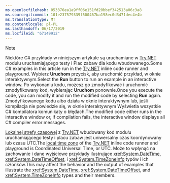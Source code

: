 ```yaml
---
ms.openlocfilehash: 053376ea1a9ff06e151fd20bbef342513a06c3a8
ms.sourcegitcommit: 101e237579339f500467ba198ec0d3471dec4e4b
ms.translationtype: MT
ms.contentlocale: pl-PL
ms.lasthandoff: 06/17/2019
ms.locfileid: "67149912"
---
```


> [!NOTE]
> <span data-ttu-id="0c686-101">Niektóre C# przykłady w niniejszym artykule są uruchamiane w [Try.NET](https://try.dot.net) modułu uruchamiającego testy i Plac zabaw dla kodu wbudowanego.</span><span class="sxs-lookup"><span data-stu-id="0c686-101">Some C# examples in this article run in the [Try.NET](https://try.dot.net) inline code runner and playground.</span></span> <span data-ttu-id="0c686-102">Wybierz **Uruchom** przycisk, aby uruchomić przykład, w oknie interaktywnym.</span><span class="sxs-lookup"><span data-stu-id="0c686-102">Select the **Run** button to run an example in an interactive window.</span></span> <span data-ttu-id="0c686-103">Po wykonaniu kodu, możesz go zmodyfikować i uruchomić zmodyfikowany kod, wybierając **Uruchom** ponownie.</span><span class="sxs-lookup"><span data-stu-id="0c686-103">Once you execute the code, you can modify it and run the modified code by selecting **Run** again.</span></span> <span data-ttu-id="0c686-104">Zmodyfikowanego kodu albo działa w oknie interaktywnym lub, jeśli kompilacja nie powiedzie się, w oknie interaktywnym Wyświetla wszystkie C# kompilatora komunikaty o błędach.</span><span class="sxs-lookup"><span data-stu-id="0c686-104">The modified code either runs in the interactive window or, if compilation fails, the interactive window displays all C# compiler error messages.</span></span>
>  
> <span data-ttu-id="0c686-105">[Lokalnej strefy czasowej](xref:System.TimeZoneInfo.Local) z [Try.NET](https://try.dot.net) wbudowany kod modułu uruchamiającego testy i placu zabaw jest uniwersalny czas koordynowany lub czasu UTC.</span><span class="sxs-lookup"><span data-stu-id="0c686-105">The [local time zone](xref:System.TimeZoneInfo.Local) of the [Try.NET](https://try.dot.net) inline code runner and playground is Coordinated Universal Time, or UTC.</span></span> <span data-ttu-id="0c686-106">Może to wpłynąć na zachowanie i dane wyjściowe przykłady ilustrujące <xref:System.DateTime>, <xref:System.DateTimeOffset>, i <xref:System.TimeZoneInfo> typów i ich członków.</span><span class="sxs-lookup"><span data-stu-id="0c686-106">This may affect the behavior and the output of examples that illustrate the <xref:System.DateTime>, <xref:System.DateTimeOffset>, and <xref:System.TimeZoneInfo> types and their members.</span></span>
